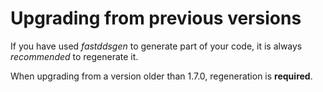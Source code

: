 Upgrading from previous versions
================================

If you have used *fastddsgen* to generate part of your code, it is always *recommended* to regenerate it.

When upgrading from a version older than 1.7.0, regeneration is **required**.
